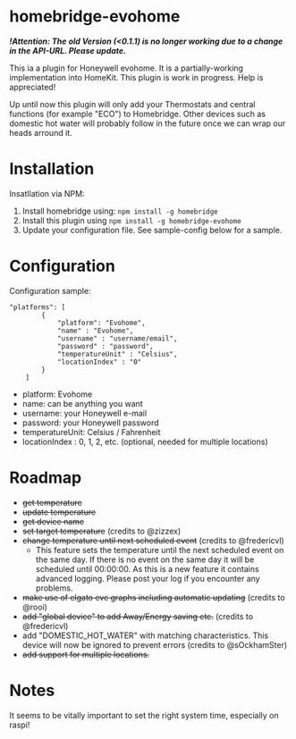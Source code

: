 # homebridge-evohome

***!Attention: The old Version (<0.1.1) is no longer working due to a change in the API-URL. Please update.***

This ia a plugin for Honeywell evohome. It is a partially-working implementation into HomeKit. This plugin is work in progress. Help is appreciated!

Up until now this plugin will only add your Thermostats and central functions (for example "ECO") to Homebridge. Other devices such as domestic hot water will probably follow in the future once we can wrap our heads arround it.

# Installation

Insatllation via NPM:

1. Install homebridge using: `npm install -g homebridge`
2. Install this plugin using `npm install -g homebridge-evohome`
3. Update your configuration file. See sample-config below for a sample.

# Configuration

Configuration sample:

```
"platforms": [
        {
            "platform": "Evohome",
            "name" : "Evohome",
            "username" : "username/email",
            "password" : "password",
            "temperatureUnit" : "Celsius",
            "locationIndex" : "0"
        }
    ]
```

- platform: Evohome
- name: can be anything you want
- username: your Honeywell e-mail
- password: your Honeywell password
- temperatureUnit: Celsius / Fahrenheit
- locationIndex : 0, 1, 2, etc. (optional, needed for multiple locations)

# Roadmap

- ~~get temperature~~
- ~~update temperature~~
- ~~get device name~~
- ~~set target temperature~~ (credits to @zizzex)
- ~~change temperature until next scheduled event~~ (credits to @fredericvl)
   - This feature sets the temperature until the next scheduled event on the same day. If there is no event on the same day it will be scheduled until 00:00:00. As this is a new feature it contains advanced logging. Please post your log if you encounter any problems.
- ~~make use of elgato eve graphs including automatic updating~~ (credits to @rooi)
- ~~add "global device" to add Away/Energy saving etc.~~ (credits to @fredericvl)
- add "DOMESTIC_HOT_WATER" with matching characteristics. This device will now be ignored to prevent errors (credits to @sOckhamSter)
- ~~add support for multiple locations.~~

# Notes

It seems to be vitally important to set the right system time, especially on raspi!
